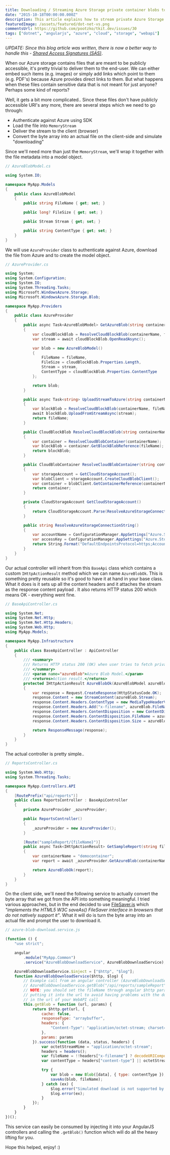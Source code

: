 ```yaml
---
title: Downloading / Streaming Azure Storage private container blobs to AngularJS through .Net WebAPI
date: "2015-10-18T00:00:00.000Z"
description: This article explains how to stream private Azure Storage blobs through .Net WebAPI for usage in AngularJS apps.
featuredImage: /assets/featured/dot-net-vs.png
commentsUrl: https://github.com/pootzko/tkit.dev/issues/30
tags: ["dotnet", "angularjs", "azure", "cloud", "storage", "webapi"]
---
```


_UPDATE: Since this blog article was written, there is now a better way to handle this - [Shared Access Signatures (SAS)](https://docs.microsoft.com/en-us/azure/storage/common/storage-sas-overview)_.

When our Azure storage contains files that are meant to be publicly accessible, it's pretty trivial to deliver them to the end-user. We can either embed such items (e.g. images) or simply add links which point to them (e.g. PDF's) because Azure provides direct links to them. But what happens when these files contain sensitive data that is not meant for just anyone? Perhaps some kind of reports?

Well, it gets a bit more complicated.. Since these files don't have publicly accessible URI's any more, there are several steps which we need to go through:

- Authenticate against Azure using SDK
- Load the file into `MemoryStream`
- Deliver the stream to the client (browser)
- Convert the byte array into an actual file on the client-side and simulate "downloading"

Since we'll need more than just the `MemoryStream`, we'll wrap it together with the file metadata into a model object.

```cs
// AzureBlobModel.cs

using System.IO;

namespace MyApp.Models
{
    public class AzureBlobModel
    {
        public string FileName { get; set; }

        public long? FileSize { get; set; }

        public Stream Stream { get; set; }

        public string ContentType { get; set; }
    }
}
```

We will use `AzureProvider` class to authenticate against Azure, download the file from Azure and to create the model object.

```cs
// AzureProvider.cs

using System;
using System.Configuration;
using System.IO;
using System.Threading.Tasks;
using Microsoft.WindowsAzure.Storage;
using Microsoft.WindowsAzure.Storage.Blob;

namespace MyApp.Providers
{
    public class AzureProvider
    {
        public async Task<AzureBlobModel> GetAzureBlob(string containerName, string fileName)
        {
            var cloudBlockBlob = ResolveCloudBlockBlob(containerName, fileName);
            var stream = await cloudBlockBlob.OpenReadAsync();

            var blob = new AzureBlobModel()
            {
                FileName = fileName,
                FileSize = cloudBlockBlob.Properties.Length,
                Stream = stream,
                ContentType = cloudBlockBlob.Properties.ContentType
            };

            return blob;
        }

        public async Task<string> UploadStreamToAzure(string containerName, string fileName, MemoryStream stream)
        {
            var blockBlob = ResolveCloudBlockBlob(containerName, fileName);
            await blockBlob.UploadFromStreamAsync(stream);
            return fileName;
        }

        public CloudBlockBlob ResolveCloudBlockBlob(string containerName, string fileName)
        {
            var container = ResolveCloudBlobContainer(containerName);
            var blockBlob = container.GetBlockBlobReference(fileName);
            return blockBlob;
        }

        public CloudBlobContainer ResolveCloudBlobContainer(string containerName)
        {
            var storageAccount = GetCloudStorageAccount();
            var blobClient = storageAccount.CreateCloudBlobClient();
            var container = blobClient.GetContainerReference(containerName);
            return container;
        }

        private CloudStorageAccount GetCloudStorageAccount()
        {
            return CloudStorageAccount.Parse(ResolveAzureStorageConnectionString());
        }

        public string ResolveAzureStorageConnectionString()
        {
            var accountName = ConfigurationManager.AppSettings["Azure.Storage.AccountName"]; // Get account name from web.config
            var accessKey = ConfigurationManager.AppSettings["Azure.Storage.PrimaryAccessKey"]; // Get primary access key from web.config
            return String.Format("DefaultEndpointsProtocol=https;AccountName={0};AccountKey={1}", accountName, accessKey);
        }
    }
}
```

Our actual controller will inherit from this `BaseApi` class which contains a custom `IHttpActionResult` method which we can name `AzureBlobOk`. This is something pretty reusable so it's good to have it at hand in your base class. What it does is it sets up all the content headers and it attaches the stream as the response content payload . It also returns HTTP status 200 which means OK - everything went fine.

```cs
// BaseApiController.cs

using System.Net;
using System.Net.Http;
using System.Net.Http.Headers;
using System.Web.Http;
using MyApp.Models;

namespace MyApp.Infrastructure
{
    public class BaseApiController : ApiController
    {
        /// <summary>
        /// Returns HTTP status 200 (OK) when user tries to fetch private Azure blob through the backend/WebAPI.
        /// </summary>
        /// <param name="azureBlob">Azure Blob Model.</param>
        /// <returns>Action result.</returns>
        protected IHttpActionResult AzureBlobOk(AzureBlobModel azureBlob)
        {
            var response = Request.CreateResponse(HttpStatusCode.OK);
            response.Content = new StreamContent(azureBlob.Stream);
            response.Content.Headers.ContentType = new MediaTypeHeaderValue(azureBlob.ContentType);
            response.Content.Headers.Add("x-filename", azureBlob.FileName);
            response.Content.Headers.ContentDisposition = new ContentDispositionHeaderValue("attachment");
            response.Content.Headers.ContentDisposition.FileName = azureBlob.FileName;
            response.Content.Headers.ContentDisposition.Size = azureBlob.FileSize;

            return ResponseMessage(response);
        }
    }
}
```

The actual controller is pretty simple..

```cs
// ReportsController.cs

using System.Web.Http;
using System.Threading.Tasks;

namespace MyApp.Controllers.API
{
    [RoutePrefix("api/reports")]
    public class ReportsController : BaseApiController
    {
        private AzureProvider _azureProvider;

        public ReportsController()
        {
            _azureProvider = new AzureProvider();
        }

        [Route("sampleReport/{fileName}")]
        public async Task<IHttpActionResult> GetSampleReport(string fileName)
        {
            var containerName = "democontainer";
            var report = await _azureProvider.GetAzureBlob(containerName, fileName);

            return AzureBlobOk(report);
        }
    }
}
```

On the client side, we'll need the following service to actually convert the byte array that we got from the API into something meaningful. I tried various approaches, but in the end decided to use [FileSaver.js](https://github.com/eligrey/FileSaver.js) which _"implements the HTML5 W3C saveAs() FileSaver interface in browsers that do not natively support it"_. What it will do is turn the byte array into an actual file and prompt the user to download it.

```js
// azure-blob-download.service.js

(function () {
    "use strict";

    angular
        .module("MyApp.Common")
        .service("AzureBlobDownloadService", AzureBlobDownloadService);

    AzureBlobDownloadService.$inject = ["$http", "$log"];
    function AzureBlobDownloadService($http, $log) {
        // Example call from an angular controller (AzureBlobDownloadService obviously needs to be injected):
        // AzureBlobDownloadService.getBlob("/api/reports/sampleReport", { fileName: "someFileName" });
        // NOTE: you should set the fileName through angular $http params instead of directly
        // putting it into the url to avoid having problems with the dot (".") character ž
        // in the url of your WebAPI call
        this.getBlob = function (url, params) {
            return $http.get(url, {
                cache: false,
                responseType: "arraybuffer",
                headers: {
                    "Content-Type": "application/octet-stream; charset=utf-8"
                },
                params: params
            }).success(function (data, status, headers) {
                var octetStreamMime = "application/octet-stream";
                headers = headers();
                var fileName = !!headers["x-filename"] ? decodeURIComponent(escape(headers["x-filename"])) : "download.pdf";
                var contentType = headers["content-type"] || octetStreamMime;

                try {
                    var blob = new Blob([data], { type: contentType });
                    saveAs(blob, fileName);
                } catch (ex) {
                    $log.error("Simulated download is not supported by your browser.");
                    $log.error(ex);
                }
            });
        }
    }
})();
```

This service can easily be consumed by injecting it into your AngularJS controllers and calling the `.getBlob()` function which will do all the heavy lifting for you.

Hope this helped, enjoy! :)
